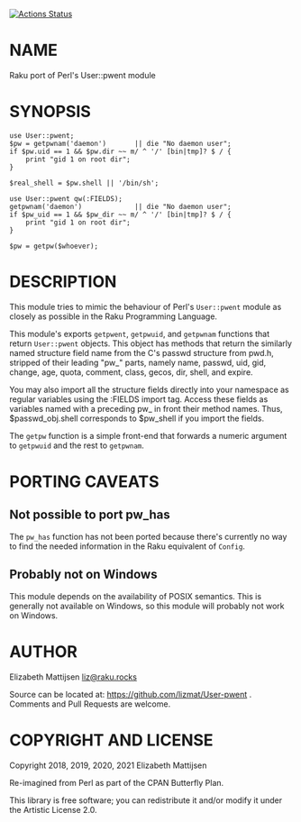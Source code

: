 [![Actions Status](https://github.com/lizmat/User-pwent/workflows/test/badge.svg)](https://github.com/lizmat/User-pwent/actions)

NAME
====

Raku port of Perl's User::pwent module

SYNOPSIS
========

    use User::pwent;
    $pw = getpwnam('daemon')       || die "No daemon user";
    if $pw.uid == 1 && $pw.dir ~~ m/ ^ '/' [bin|tmp]? $ / {
        print "gid 1 on root dir";
    }
     
    $real_shell = $pw.shell || '/bin/sh';
     
    use User::pwent qw(:FIELDS);
    getpwnam('daemon')             || die "No daemon user";
    if $pw_uid == 1 && $pw_dir ~~ m/ ^ '/' [bin|tmp]? $ / {
        print "gid 1 on root dir";
    }
     
    $pw = getpw($whoever);

DESCRIPTION
===========

This module tries to mimic the behaviour of Perl's `User::pwent` module as closely as possible in the Raku Programming Language.

This module's exports `getpwent`, `getpwuid`, and `getpwnam` functions that return `User::pwent` objects. This object has methods that return the similarly named structure field name from the C's passwd structure from pwd.h, stripped of their leading "pw_" parts, namely name, passwd, uid, gid, change, age, quota, comment, class, gecos, dir, shell, and expire.

You may also import all the structure fields directly into your namespace as regular variables using the :FIELDS import tag. Access these fields as variables named with a preceding pw_ in front their method names. Thus, $passwd_obj.shell corresponds to $pw_shell if you import the fields.

The `getpw` function is a simple front-end that forwards a numeric argument to `getpwuid` and the rest to `getpwnam`.

PORTING CAVEATS
===============

Not possible to port pw_has
---------------------------

The `pw_has` function has not been ported because there's currently no way to find the needed information in the Raku equivalent of `Config`.

Probably not on Windows
-----------------------

This module depends on the availability of POSIX semantics. This is generally not available on Windows, so this module will probably not work on Windows.

AUTHOR
======

Elizabeth Mattijsen <liz@raku.rocks>

Source can be located at: https://github.com/lizmat/User-pwent . Comments and Pull Requests are welcome.

COPYRIGHT AND LICENSE
=====================

Copyright 2018, 2019, 2020, 2021 Elizabeth Mattijsen

Re-imagined from Perl as part of the CPAN Butterfly Plan.

This library is free software; you can redistribute it and/or modify it under the Artistic License 2.0.

